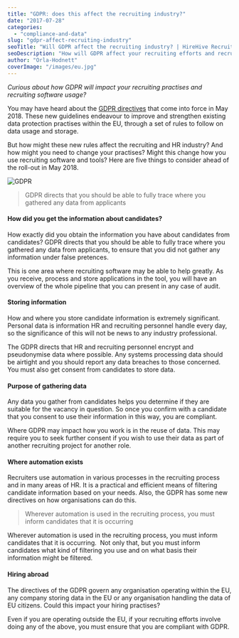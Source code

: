```yaml
---
title: "GDPR: does this affect the recruiting industry?"
date: "2017-07-28"
categories:
  - "compliance-and-data"
slug: "gdpr-affect-recruiting-industry"
seoTitle: "Will GDPR affect the recruiting industry? | HireHive Recruiting"
seoDescription: "How will GDPR affect your recruiting efforts and recruiting software usage? Check out 5 things to consider before May 2018"
author: "Orla-Hodnett"
coverImage: "/images/eu.jpg"
---
```


_Curious about how GDPR will impact your recruiting practises and recruiting software usage?_

You may have heard about the [GDPR directives](https://hirehive.com/gdpr-how-to-prepare/) that come into force in May 2018. These new guidelines endeavour to improve and strengthen existing data protection practises within the EU, through a set of rules to follow on data usage and storage.

But how might these new rules affect the recruiting and HR industry? And how might you need to change your practises? Might this change how you use recruiting software and tools? Here are five things to consider ahead of the roll-out in May 2018.

![GDPR](/images/eu-e1501238936608.jpg)

> GDPR directs that you should be able to fully trace where you gathered any data from applicants

#### **How did you get the information about candidates?**

How exactly did you obtain the information you have about candidates from candidates? GDPR directs that you should be able to fully trace where you gathered any data from applicants, to ensure that you did not gather any information under false pretences.

This is one area where recruiting software may be able to help greatly. As you receive, process and store applications in the tool, you will have an overview of the whole pipeline that you can present in any case of audit.

#### **Storing information**

How and where you store candidate information is extremely significant. Personal data is information HR and recruiting personnel handle every day, so the significance of this will not be news to any industry professional.

The GDPR directs that HR and recruiting personnel encrypt and pseudonymise data where possible. Any systems processing data should be airtight and you should report any data breaches to those concerned. You must also get consent from candidates to store data.

#### **Purpose of gathering data**

Any data you gather from candidates helps you determine if they are suitable for the vacancy in question. So once you confirm with a candidate that you consent to use their information in this way, you are compliant.

Where GDPR may impact how you work is in the reuse of data. This may require you to seek further consent if you wish to use their data as part of another recruiting project for another role.

#### **Where automation exists**

Recruiters use automation in various processes in the recruiting process and in many areas of HR. It is a practical and efficient means of filtering candidate information based on your needs. Also, the GDPR has some new directives on how organisations can do this.

> Wherever automation is used in the recruiting process, you must inform candidates that it is occurring

Wherever automation is used in the recruiting process, you must inform candidates that it is occurring.  Not only that, but you must inform candidates what kind of filtering you use and on what basis their information might be filtered.

#### **Hiring abroad**

The directives of the GDPR govern any organisation operating within the EU, any company storing data in the EU or any organisation handling the data of EU citizens. Could this impact your hiring practises?

Even if you are operating outside the EU, if your recruiting efforts involve doing any of the above, you must ensure that you are compliant with GDPR.
